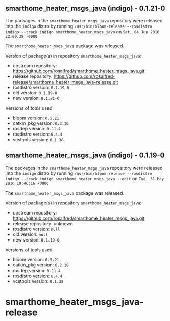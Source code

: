 ## smarthome_heater_msgs_java (indigo) - 0.1.21-0

The packages in the `smarthome_heater_msgs_java` repository were released into the `indigo` distro by running `/usr/bin/bloom-release --rosdistro indigo --track indigo smarthome_heater_msgs_java` on `Sat, 04 Jun 2016 22:09:38 -0000`

The `smarthome_heater_msgs_java` package was released.

Version of package(s) in repository `smarthome_heater_msgs_java`:

- upstream repository: https://github.com/rosalfred/smarthome_heater_msgs_java.git
- release repository: https://github.com/rosalfred-release/smarthome_heater_msgs_java-release.git
- rosdistro version: `0.1.19-0`
- old version: `0.1.19-0`
- new version: `0.1.21-0`

Versions of tools used:

- bloom version: `0.5.21`
- catkin_pkg version: `0.2.10`
- rosdep version: `0.11.4`
- rosdistro version: `0.4.4`
- vcstools version: `0.1.38`


## smarthome_heater_msgs_java (indigo) - 0.1.19-0

The packages in the `smarthome_heater_msgs_java` repository were released into the `indigo` distro by running `/usr/bin/bloom-release --rosdistro indigo --track indigo smarthome_heater_msgs_java --edit` on `Tue, 31 May 2016 19:46:16 -0000`

The `smarthome_heater_msgs_java` package was released.

Version of package(s) in repository `smarthome_heater_msgs_java`:

- upstream repository: https://github.com/rosalfred/smarthome_heater_msgs_java.git
- release repository: unknown
- rosdistro version: `null`
- old version: `null`
- new version: `0.1.19-0`

Versions of tools used:

- bloom version: `0.5.21`
- catkin_pkg version: `0.2.10`
- rosdep version: `0.11.4`
- rosdistro version: `0.4.4`
- vcstools version: `0.1.38`


# smarthome_heater_msgs_java-release